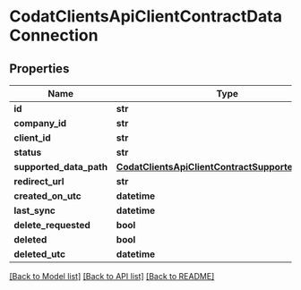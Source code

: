 # CodatClientsApiClientContractDataConnection

## Properties
Name | Type | Description | Notes
------------ | ------------- | ------------- | -------------
**id** | **str** |  | [optional] 
**company_id** | **str** |  | [optional] 
**client_id** | **str** |  | [optional] 
**status** | **str** |  | [optional] 
**supported_data_path** | [**CodatClientsApiClientContractSupportedDataPath**](CodatClientsApiClientContractSupportedDataPath.md) |  | [optional] 
**redirect_url** | **str** |  | [optional] 
**created_on_utc** | **datetime** |  | [optional] 
**last_sync** | **datetime** |  | [optional] 
**delete_requested** | **bool** |  | [optional] 
**deleted** | **bool** |  | [optional] 
**deleted_utc** | **datetime** |  | [optional] 

[[Back to Model list]](../README.md#documentation-for-models) [[Back to API list]](../README.md#documentation-for-api-endpoints) [[Back to README]](../README.md)


